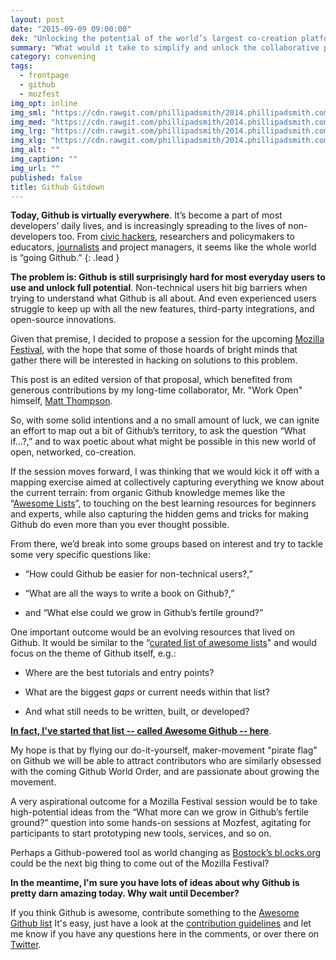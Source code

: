 ```yaml
---
layout: post
date: "2015-09-09 09:00:00"
dek: "Unlocking the potential of the world’s largest co-creation platform"
summary: "What would it take to simplify and unlock the collaborative power Github for all? "
category: convening
tags: 
  - frontpage
  - github
  - mozfest
img_opt: inline
img_sml: "https://cdn.rawgit.com/phillipadsmith/2014.phillipadsmith.com/master/files/colonize-github-100px.jpg"
img_med: "https://cdn.rawgit.com/phillipadsmith/2014.phillipadsmith.com/master/files/colonize-github-100px.jpg"
img_lrg: "https://cdn.rawgit.com/phillipadsmith/2014.phillipadsmith.com/master/files/colonize-github-100px.jpg"
img_xlg: "https://cdn.rawgit.com/phillipadsmith/2014.phillipadsmith.com/master/files/colonize-github-100px.jpg"
img_alt: ""
img_caption: ""
img_url: ""
published: false
title: Github Gitdown
---
```


**Today, Github is virtually everywhere**. It’s become a part of most developers’ daily lives, and is increasingly spreading to the lives of non-developers too. From [civic hackers](https://github.com/california-civic-data-coalition), researchers and policymakers to educators, [journalists](https://github.com/NYTimes) and project managers, it seems like the whole world is “going Github.” 
{: .lead }

**The problem is: Github is still surprisingly hard for most everyday users to use and unlock full potential**. Non-technical users hit big barriers when trying to understand what Github is all about. And even experienced users struggle to keep up with all the new features, third-party integrations, and open-source innovations. 

Given that premise, I decided to propose a session for the upcoming [Mozilla Festival](https://2015.mozillafestival.org/), with the hope that some of those hoards of bright minds that gather there will be interested in hacking on solutions to this problem. 

This post is an edited version of that proposal, which benefited from generous contributions by my long-time collaborator, Mr. "Work Open" himself, [Matt Thompson](https://twitter.com/openmatt).

So, with some solid intentions and a no small amount of luck, we can ignite an effort to map out a bit of Github’s territory, to ask the question “What if…?,” and to wax poetic about what might be possible in this new world of open, networked, co-creation. 

If the session moves forward, I was thinking that we would kick it off with a mapping exercise aimed at collectively capturing everything we know about the current terrain: from organic Github knowledge memes like the “[Awesome Lists](https://github.com/sindresorhus/awesome)”, to touching on the best learning resources for beginners and experts, while also capturing the hidden gems and tricks for making Github do even more than you ever thought possible.

From there, we’d break into some groups based on interest and try to tackle  some very specific questions like: 

* “How could Github be easier for non-technical users?,” 

* “What are all the ways to write a book on Github?,”  

* and “What else could we grow in Github’s fertile ground?”  

One important outcome would be an evolving resources that lived on Github. It would be similar to the “[curated list of awesome lists](https://github.com/sindresorhus/awesome)" and would focus on the theme of Github itself, e.g.:

* Where are the best tutorials and entry points? 

* What are the biggest *gaps* or current needs within that list? 

* And what still needs to be written, built, or developed? 

[**In fact, I've started that list -- called Awesome Github -- here**](https://github.com/phillipadsmith/awesome-github).

My hope is that by flying our do-it-yourself, maker-movement "pirate flag" on Github we will be able to attract contributors who are similarly obsessed with the coming Github World Order, and are passionate about growing the movement.

A very aspirational outcome for a Mozilla Festival session would be to take high-potential ideas from the “What more can we grow in Github’s fertile ground?” question into some hands-on sessions at Mozfest, agitating for participants to start prototyping new tools, services, and so on. 

Perhaps a Github-powered tool as world changing as [Bostock’s bl.ocks.org](http://bost.ocks.org/mike/block/) could be the next big thing to come out of the Mozilla Festival?

**In the meantime, I'm sure you have lots of ideas about why Github is pretty darn amazing today. Why wait until December?**

If you think Github is awesome, contribute something to the [Awesome Github list](https://github.com/phillipadsmith/awesome-github) It's easy, just have a look at the [contribution guidelines](https://github.com/phillipadsmith/awesome-github/blob/master/CONTRIBUTING.md) and let me know if you have any questions here in the comments, or over there on [Twitter](http://twitter.com/phillipadsmith).




